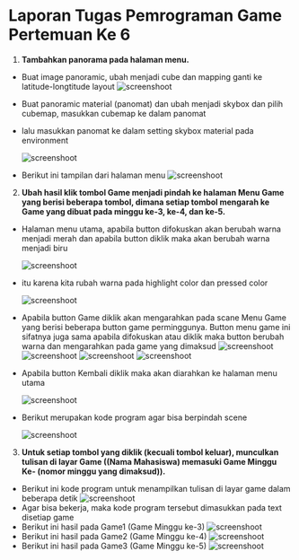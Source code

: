 # Laporan Tugas Pemrograman Game Pertemuan Ke 6
1. **Tambahkan panorama pada halaman menu.**
- Buat image panoramic, ubah menjadi cube dan mapping ganti ke latitude-longtitude layout
![screenshoot](https://github.com/Ndah28/Pemrograman-Game/blob/master/VR%20Pertemuan%206/ScreenShoot/skybox1.png "setting MainCamera")
- Buat panoramic material (panomat) dan ubah menjadi skybox dan pilih cubemap, masukkan cubemap ke dalam panomat
- lalu masukkan panomat ke dalam setting skybox material pada environment

  ![screenshoot](https://github.com/Ndah28/Pemrograman-Game/blob/master/VR%20Pertemuan%206/ScreenShoot/panomat.png "setting environment")
- Berikut ini tampilan dari halaman menu
![screenshoot](https://github.com/Ndah28/Pemrograman-Game/blob/master/VR%20Pertemuan%206/ScreenShoot/buttonmouseover.png "halaman utama")

2. **Ubah hasil klik tombol Game menjadi pindah ke halaman Menu Game yang berisi beberapa tombol, dimana setiap tombol mengarah ke Game yang dibuat pada minggu ke-3, ke-4, dan ke-5.**
- Halaman menu utama, apabila button difokuskan akan berubah warna menjadi merah dan apabila button diklik maka akan berubah warna menjadi biru

  ![screenshoot](https://github.com/Ndah28/Pemrograman-Game/blob/master/VR%20Pertemuan%206/ScreenShoot/buttonmouseover.png "halaman utama")
- itu karena kita rubah warna pada highlight color dan pressed color

  ![screenshoot](https://github.com/Ndah28/Pemrograman-Game/blob/master/VR%20Pertemuan%206/ScreenShoot/ButtonOnClick.png "button on click")
- Apabila button Game diklik akan mengarahkan pada scane Menu Game yang berisi beberapa button game perminggunya. Button menu game ini sifatnya juga sama apabila difokuskan atau diklik maka button berubah warna dan mengarahkan pada game yang dimaksud
![screenshoot](https://github.com/Ndah28/Pemrograman-Game/blob/master/VR%20Pertemuan%206/ScreenShoot/HalamanMenuGame.png "halaman menu game")
![screenshoot](https://github.com/Ndah28/Pemrograman-Game/blob/master/VR%20Pertemuan%206/ScreenShoot/buttongame1.png "button game1 diklik dialihkan ke game pertemuan ke-3")
![screenshoot](https://github.com/Ndah28/Pemrograman-Game/blob/master/VR%20Pertemuan%206/ScreenShoot/buttongame2.png "button game2 diklik dialihkan ke game pertemuan ke-4")
![screenshoot](https://github.com/Ndah28/Pemrograman-Game/blob/master/VR%20Pertemuan%206/ScreenShoot/buttongame3.png "button game3 diklik dialihkan ke game pertemuan ke-4")
- Apabila button Kembali diklik maka akan diarahkan ke halaman menu utama

  ![screenshoot](https://github.com/Ndah28/Pemrograman-Game/blob/master/VR%20Pertemuan%206/ScreenShoot/buttonkembali.png "button kembali diklik dialihkan ke halaman/menu utama")
- Berikut merupakan kode program agar bisa berpindah scene
 
  ![screenshoot](https://github.com/Ndah28/Pemrograman-Game/blob/master/VR%20Pertemuan%206/ScreenShoot/scriptHalUtama.png "kode program pindah scene")

3. **Untuk setiap tombol yang diklik (kecuali tombol keluar), munculkan tulisan di layar Game ((Nama Mahasiswa) memasuki Game Minggu Ke- (nomor minggu yang dimaksud)).**
- Berikut ini kode program untuk menampilkan tulisan di layar game dalam beberapa detik
![screenshoot](https://github.com/Ndah28/Pemrograman-Game/blob/master/VR%20Pertemuan%206/ScreenShoot/scripttextinfo.png "kode program pindah tampil tulisan")
- Agar bisa bekerja, maka kode program tersebut dimasukkan pada text disetiap game
- Berikut ini hasil pada Game1 (Game Minggu ke-3)
![screenshoot](https://github.com/Ndah28/Pemrograman-Game/blob/master/VR%20Pertemuan%206/ScreenShoot/textinfogame3.png "tampilan game minggu ke-3")
- Berikut ini hasil pada Game2 (Game Minggu ke-4)
![screenshoot](https://github.com/Ndah28/Pemrograman-Game/blob/master/VR%20Pertemuan%206/ScreenShoot/textinfogame4.png "tampilan game minggu ke-4")
- Berikut ini hasil pada Game3 (Game Minggu ke-5)
![screenshoot](https://github.com/Ndah28/Pemrograman-Game/blob/master/VR%20Pertemuan%206/ScreenShoot/textinfogame5.png "tampilan game minggu ke-5")
